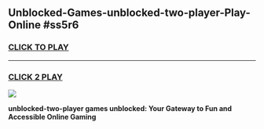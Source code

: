 
## Unblocked-Games-unblocked-two-player-Play-Online #ss5r6
<h3>
<a href="https://news.freeplayer.one?title=unblocked-two-player&ref=3">CLICK TO PLAY</a></h3>
<hr>

<h3>
<a href="https://news.freeplayer.one?title=unblocked-two-player&ref=3">CLICK 2 PLAY</a>
  
</h3>

<a href="https://news.freeplayer.one?title=unblocked-two-player&ref=3"><img src="https://clearcache.store/games.png"></a>


**unblocked-two-player games unblocked: Your Gateway to Fun and Accessible Online Gaming**
